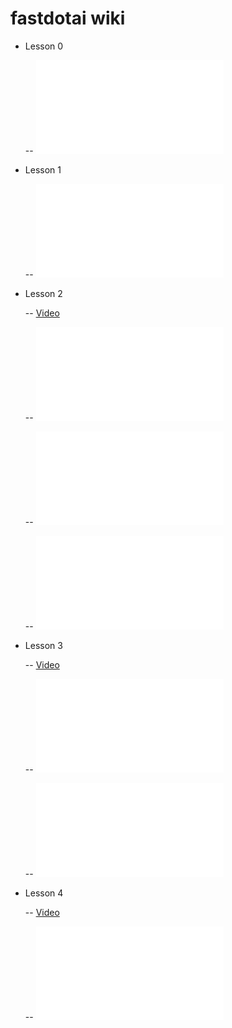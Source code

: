 # fastdotai wiki


- Lesson 0

  -- ![Timelines](./lesson0/lesson0_timelines.md)

- Lesson 1

   -- ![Wiki](./lesson1/lesson1_wiki.md)

- Lesson 2

    -- [Video](https://youtu.be/JNxcznsrRb8)

    -- ![Timelines](./lesson2/lesson2_timelines.md)

    -- ![Wiki](./lesson2/lesson2_wiki.md)

    -- ![Annotated notebook](./lesson2/lesson2_annotated_nb.pdf)

- Lesson 3

    -- [Video](https://youtu.be/9C06ZPF8Uuc)

    -- ![Timelines](./lesson3/lesson3_timelines.md)

    -- ![Wiki](./lesson3/lesson3_wiki.md)

- Lesson 4

    -- [Video](https://youtu.be/gbceqO8PpBg)

    -- ![Wiki](./lesson4/lesson4_wiki.md)
